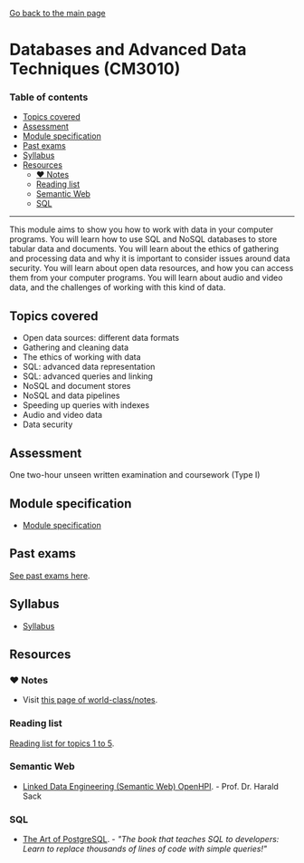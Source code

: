 [Go back to the main page](../../../README.md)

# Databases and Advanced Data Techniques (CM3010)

### Table of contents

- [Topics covered](#topics-covered)
- [Assessment](#assessment)
- [Module specification](#module-specification)
- [Past exams](#past-exams)
- [Syllabus](#syllabus)
- [Resources](#resources)
  - [:heart: Notes](#heart-notes)
  - [Reading list](#reading-list)
  - [Semantic Web](#semantic-web)
  - [SQL](#sql)

---

This module aims to show you how to work with data in your computer
programs. You will learn how to use SQL and NoSQL databases to store
tabular data and documents. You will learn about the ethics of gathering
and processing data and why it is important to consider issues around
data security. You will learn about open data resources, and how you can
access them from your computer programs. You will learn about audio and
video data, and the challenges of working with this kind of data.

## Topics covered

- Open data sources: different data formats
- Gathering and cleaning data
- The ethics of working with data
- SQL: advanced data representation
- SQL: advanced queries and linking
- NoSQL and document stores
- NoSQL and data pipelines
- Speeding up queries with indexes
- Audio and video data
- Data security

## Assessment

One two-hour unseen written examination and coursework (Type I)

## Module specification

- [Module specification](https://github.com/world-class/binary-assets/blob/master/modules/module-specification/CM3010_DADT-Module-Spec.pdf)

## Past exams

[See past exams here](https://github.com/world-class/binary-assets/tree/master/modules/past-exams/cm3010-dadt).

## Syllabus

- [Syllabus](https://github.com/world-class/binary-assets/blob/master/modules/syllabi/Syllabus_CM3010_DADT.pdf)

## Resources

### :heart: Notes

- Visit [this page of world-class/notes](https://github.com/world-class/notes/tree/master/level-6/databases-and-advanced-data-techniques).

### Reading list

[Reading list for topics 1 to 5](https://github.com/world-class/binary-assets/blob/master/modules/cm3010-dadt/CM3010_reading_list_topics_1-5.pdf).

### Semantic Web

- [Linked Data Engineering (Semantic Web) OpenHPI](https://www.youtube.com/playlist?list=PLoOmvuyo5UAfY6jb46jCpMoqb-dbVewxg). - Prof. Dr. Harald Sack

### SQL

- [The Art of PostgreSQL](https://theartofpostgresql.com/). - _"The book that teaches SQL to developers: Learn to replace thousands of lines of code with simple queries!"_
